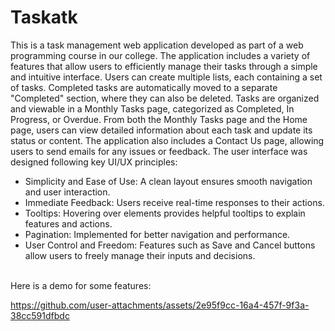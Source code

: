 # Taskatk
This is a task management web application developed as part of a web programming course in our college. The application includes a variety of features that allow users to efficiently manage their tasks through a simple and intuitive interface.
Users can create multiple lists, each containing a set of tasks. Completed tasks are automatically moved to a separate "Completed" section, where they can also be deleted. Tasks are organized and viewable in a Monthly Tasks page, categorized as Completed, In Progress, or Overdue. From both the Monthly Tasks page and the Home page, users can view detailed information about each task and update its status or content.
The application also includes a Contact Us page, allowing users to send emails for any issues or feedback.
The user interface was designed following key UI/UX principles:  
- Simplicity and Ease of Use: A clean layout ensures smooth navigation and user interaction.  
- Immediate Feedback: Users receive real-time responses to their actions.  
- Tooltips: Hovering over elements provides helpful tooltips to explain features and actions.  
- Pagination: Implemented for better navigation and performance.  
- User Control and Freedom: Features such as Save and Cancel buttons allow users to freely manage their inputs and decisions.  
<br>
Here is a demo for some features: 

https://github.com/user-attachments/assets/2e95f9cc-16a4-457f-9f3a-38cc591dfbdc

